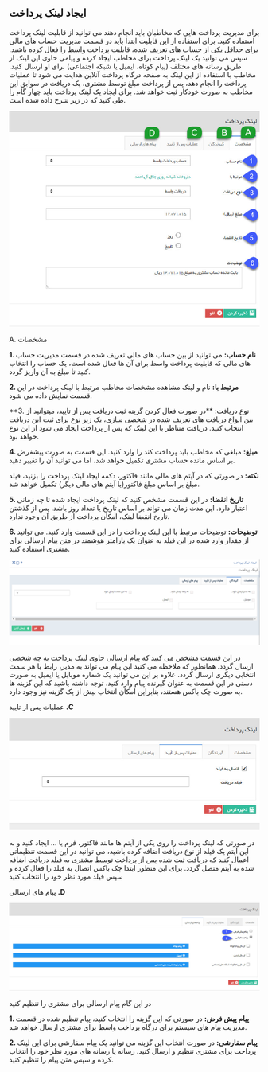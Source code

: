 ﻿## ایجاد لینک پرداخت 

برای مدیریت پرداخت هایی که مخاطبان باید انجام دهند می توانید از قابلیت لینک پرداخت استفاده کنید. برای استفاده از این قابلیت ابتدا باید در قسمت مدیریت حساب های مالی برای حداقل یکی از حساب های تعریف شده، قابلیت پرداخت واسط را فعال کرده باشید. سپس می توانید یک لینک پرداخت برای مخاطب ایجاد کرده و پیامی حاوی این لینک از طریق رسانه های مختلف (پیام کوتاه، ایمیل یا شبکه اجتماعی) برای او ارسال کنید. مخاطب با استفاده از این لینک به صفحه درگاه پرداخت آنلاین هدایت می شود تا عملیات پرداخت را انجام دهد، پس از پرداخت مبلغ توسط مشتری، یک دریافت در سوابق این مخاطب به صورت خودکار ثبت خواهد شد. برای ایجاد یک لینک پرداخت باید چهار گام را طی کنید که در زیر شرح داده شده است.

![](Paymentlink1.jpg)

A. مشخصات

**1. نام حساب:** می توانید از بین حساب های مالی تعریف شده در قسمت مدیریت حساب های مالی که قابلیت پرداخت واسط برای آن ها فعال شده است، یک حساب را انتخاب کنید تا مبلغ به آن واریز گردد.

**2. مرتبط با:** نام و لینک مشاهده مشخصات مخاطب مرتبط با لینک پرداخت در این قسمت نمایش داده می شود.

**3. نوع دریافت: **در صورت فعال کردن گزینه ثبت دریافت پس از تایید، میتوانید از بین انواع دریافت های تعریف شده در شخصی سازی، یک زیر نوع برای ثبت این دریافت انتخاب کنید. دریافت متناظر با این لینک که پس از پرداخت ایجاد می شود از این نوع خواهد بود.

**4. مبلغ:** مبلغی که مخاطب باید پرداخت کند را وارد کنید. این قسمت به صورت پیشفرض بر اساس مانده حساب مشتری تکمیل خواهد شد، اما می توانید آن را تغییر دهید.

**نکته:** در صورتی که در آیتم های مالی مانند فاکتور، دکمه ایجاد لینک پرداخت را بزنید، فیلد مبلغ بر اساس مبلغ فاکتور(یا آیتم های مالی دیگر) تکمیل خواهد شد.

**5. تاریخ انقضا:** در این قسمت مشخص کنید که لینک پرداخت ایجاد شده تا چه زمانی اعتبار دارد. این مدت زمان می تواند بر اساس تاریخ یا تعداد روز باشد. پس از گذشتن تاریخ انقضا لینک، امکان پرداخت از طریق آن وجود ندارد.

**6. توضیحات:** توضیحات مرتبط با این لینک پرداخت را در این قسمت وارد کنید. می توانید از مقدار وارد شده در این فیلد به عنوان یک پارامتر هوشمند در متن پیام ارسالی برای مشتری استفاده کنید.

![](Paymentlink2.png)

در این قسمت مشخص می کنید که پیام ارسالی حاوی لینک پرداخت به چه شخصی ارسال گردد. همانطور که ملاحظه می کنید این پیام می تواند به مدیر، رابط یا هر سمت انتخابی دیگری ارسال گردد. علاوه بر این می توانید یک شماره موبایل یا ایمیل به صورت دستی در این قسمت به عنوان گیرنده پیام وارد کنید. توجه داشته باشید که این گزینه ها به صورت چک باکس هستند، بنابراین امکان انتخاب بیش از یک گزینه نیز وجود دارد.

عملیات پس از تایید **.C**

![](Paymentlink3.jpg)

در صورتی که لینک پرداخت را روی یکی از آیتم ها مانند فاکتور، فرم یا ... ایجاد کنید و به این آیتم یک فیلد از نوع دریافت اضافه کرده باشید، می توانید در این قسمت تنظیماتی اعمال کنید که دریافت ثبت شده پس از پرداخت توسط مشتری به فیلد دریافت اضافه شده به آیتم متصل گردد. برای این منظور ابتدا چک باکس اتصال به فیلد را فعال کرده و سپس فیلد مورد نظر خود را انتخاب کنید

پیام های ارسالی **.D**

![](Paymentlink4.jpg)

در این گام پیام ارسالی برای مشتری را تنظیم کنید

**1. پیام پیش فرض:** در صورتی که این گزینه را انتخاب کنید، پیام تنظیم شده در قسمت مدیریت پیام های سیستم برای درگاه پرداخت واسط برای مشتری ارسال خواهد شد.

**2. پیام سفارشی:** در صورت انتخاب این گزینه می توانید یک پیام سفارشی برای این لینک پرداخت برای مشتری تنظیم و ارسال کنید. رسانه یا رسانه های مورد نظر خود را انتخاب کرده و سپس متن پیام را تنظیم کنید.
